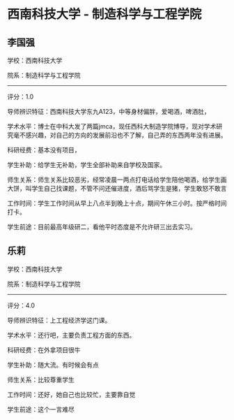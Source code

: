 # 西南科技大学 - 制造科学与工程学院

## 李国强

学校：西南科技大学

院系：制造科学与工程学院

* * *

评分：1.0

导师辨识特征：西南科技大学东九A123，中等身材偏胖，爱喝酒，啤酒肚，

学术水平：博士在中科大发了两篇jmca，现任西科大制造学院博导，现对学术研究毫不感兴趣，对自己的方向的发展前沿也不了解，自己弄的东西两年没有进展。

科研经费：基本没有项目，

学生补助：给学生无补助，学生全部补助来自学校及国家。

师生关系：师生关系比较恶劣，经常凌晨一两点打电话给学生陪他喝酒，给学生画大饼，叫学生自己找课题，不管不问还催进度，酒后骂学生是猪，学生敢怒不敢言

工作时间：学生工作时间从早上八点半到晚上十点，期间午休三小时。按严格时间打卡。

学生前途：目前最高年级研二，看他平时态度是不允许研三出去实习。

## 乐莉

学校：西南科技大学

院系：制造科学与工程学院

* * *

评分：4.0

导师辨识特征：上工程经济学这门课。

学术水平：还行吧，主要负责工程方面的东西。

科研经费：在外拿项目很牛

学生补助：随大流。有时候会有点

师生关系：比较尊重学生

工作时间：还好，她自己也比较忙，主要靠自觉

学生前途：这个一言难尽
